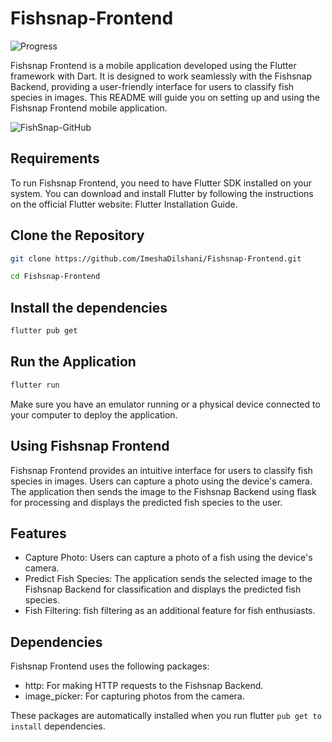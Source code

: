 # Fishsnap-Frontend
![Progress](https://img.shields.io/badge/progress-95%25-brightgreen.svg)

Fishsnap Frontend is a mobile application developed using the Flutter framework with Dart. It is designed to work seamlessly with the Fishsnap Backend, providing a user-friendly interface for users to classify fish species in images. This README will guide you on setting up and using the Fishsnap Frontend mobile application.

![FishSnap-GitHub](https://github.com/ImeshaDilshani/Fishsnap-Frontend/assets/93858302/262093e9-8e81-4422-b2c4-5c66475c2272)


## Requirements
To run Fishsnap Frontend, you need to have Flutter SDK installed on your system. You can download and install Flutter by following the instructions on the official Flutter website: Flutter Installation Guide.

## Clone the Repository

```bash
git clone https://github.com/ImeshaDilshani/Fishsnap-Frontend.git
```
```bash
cd Fishsnap-Frontend
```
## Install the dependencies
```bash
flutter pub get
```
## Run the Application
```bash
flutter run
```
Make sure you have an emulator running or a physical device connected to your computer to deploy the application.

## Using Fishsnap Frontend
Fishsnap Frontend provides an intuitive interface for users to classify fish species in images. Users can capture a photo using the device's camera. The application then sends the image to the Fishsnap Backend using flask for processing and displays the predicted fish species to the user.

## Features
- Capture Photo: Users can capture a photo of a fish using the device's camera.
- Predict Fish Species: The application sends the selected image to the Fishsnap Backend for classification and displays the predicted fish species.
- Fish Filtering: fish filtering as an additional feature for fish enthusiasts.

## Dependencies
Fishsnap Frontend uses the following packages:
- http: For making HTTP requests to the Fishsnap Backend.
- image_picker: For capturing photos from the camera.

These packages are automatically installed when you run flutter ```pub get to install``` dependencies.






